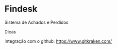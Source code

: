 # Findesk
Sistema de Achados e Perdidos

Dicas

Integração com o github: https://www.gitkraken.com/
